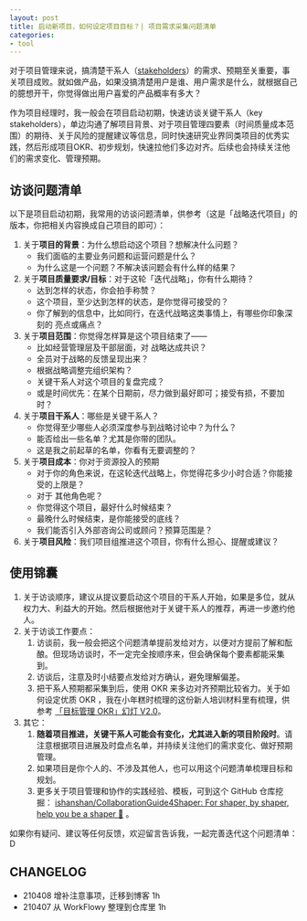 ```yaml
---
layout: post
title: 启动新项目，如何设定项目目标？| 项目需求采集问题清单
categories:
- tool
---
```



对于项目管理来说，搞清楚干系人（[stakeholders](https://opentextbc.ca/projectmanagement/chapter/chapter-5-project-stakeholders-project-management/)）的需求、预期至关重要，事关项目成败。就如做产品，如果没搞清楚用户是谁、用户需求是什么，就根据自己的臆想开干，你觉得做出用户喜爱的产品概率有多大？

作为项目经理时，我一般会在项目启动初期，快速访谈关键干系人（key stakeholders），单边沟通了解项目背景、对于项目管理四要素（时间质量成本范围）的期待、关于风险的提醒建议等信息，同时快速研究业界同类项目的优秀实践，然后形成项目OKR、初步规划，快速拉他们多边对齐。后续也会持续关注他们的需求变化、管理预期。

## 访谈问题清单

以下是项目启动初期，我常用的访谈问题清单，供参考（这是「战略迭代项目」的版本，你把相关内容换成自己项目的即可）：

<!-- more -->


1. 关于**项目的背景**：为什么想启动这个项目？想解决什么问题？
    - 我们面临的主要业务问题和运营问题是什么？
    - 为什么这是一个问题？不解决该问题会有什么样的结果？
2. 关于**项目质量要求/目标**：对于这轮「迭代战略」，你有什么期待？
    - 达到怎样的状态，你会拍手称赞？
    - 这个项目，至少达到怎样的状态，是你觉得可接受的？
    - 你了解到的信息中，比如同行，在迭代战略这类事情上，有哪些你印象深刻的 亮点或痛点？
3. 关于**项目范围**：你觉得怎样算是这个项目结束了——
    - 比如经营管理层及干部层面，对 战略达成共识？
    - 全员对于战略的反馈呈现出来？
    - 根据战略调整完组织架构？
    - 关键干系人对这个项目的复盘完成？
    - 或是时间优先：在某个日期前，尽力做到最好即可；接受有损，不要加时？
4. 关于**项目干系人**：哪些是关键干系人？
    - 你觉得至少哪些人必须深度参与到战略讨论中？为什么？
    - 能否给出一些名单？尤其是你带的团队。
    - 这是我之前起草的名单，你看有无要调整的？
5. 关于**项目成本**：你对于资源投入的预期
    - 对于你的角色来说，在这轮迭代战略上，你觉得花多少小时合适？你能接受的上限是？
    - 对于 其他角色呢？
    - 你觉得这个项目，最好什么时候结束？
    - 最晚什么时候结束，是你能接受的底线？
    - 我们能否引入外部咨询公司或顾问？预算范围是？
6. 关于**项目风险**：我们项目组推进这个项目，你有什么担心、提醒或建议？

## 使用锦囊

1. 关于访谈顺序，建议从提议要启动这个项目的干系人开始，如果是多位，就从权力大、利益大的开始。然后根据他对于关键干系人的推荐，再进一步邀约他人。
2. 关于访谈工作要点：
    1. 访谈前，我一般会把这个问题清单提前发给对方，以便对方提前了解和酝酿。但现场访谈时，不一定完全按顺序来，但会确保每个要素都能采集到。
    2. 访谈后，注意及时小结要点发给对方确认，避免理解偏差。
    3. 把干系人预期都采集到后，使用 OKR 来多边对齐预期比较省力。关于如何设定优质 OKR ，我在小年糕时梳理的这份新人培训材料里有梳理，供参考 [「目标管理 OKR」幻灯 V2.0](https://docs.qq.com/slide/DVXlMWnlFcUdnck96)。
3. 其它：
    1. **随着项目推进，关键干系人可能会有变化，尤其进入新的项目阶段时**。请注意根据项目进展及时盘点名单，并持续关注他们的需求变化、做好预期管理。
    2. 如果项目是你个人的、不涉及其他人，也可以用这个问题清单梳理目标和规划。
    3. 更多关于项目管理和协作的实践经验、模板，可到这个 GitHub 仓库挖掘： [ishanshan/CollaborationGuide4Shaper: For shaper, by shaper, help you be a shaper 🌱](https://github.com/ishanshan/CollaborationGuide4Shaper) 。

如果你有疑问、建议等任何反馈，欢迎留言告诉我，一起完善迭代这个问题清单：D

## CHANGELOG 

- 210408 增补注意事项，迁移到博客 1h
- 210407 从 WorkFlowy 整理到仓库里 1h